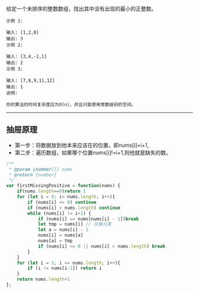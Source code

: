 给定一个未排序的整数数组，找出其中没有出现的最小的正整数。

```case
示例 1:

输入: [1,2,0]
输出: 3
示例 2:

输入: [3,4,-1,1]
输出: 2
示例 3:

输入: [7,8,9,11,12]
输出: 1
说明:

你的算法的时间复杂度应为O(n)，并且只能使用常数级别的空间。

```

---

## 抽屉原理

- 第一步：将数据放到他本来应该在的位置，即nums[i]=i+1,
- 第二步：遍历数组，如果哪个位置nums[i]!=i+1,则他就是缺失的数。


```javascript
/**
 * @param {number[]} nums
 * @return {number}
 */
var firstMissingPositive = function(nums) {
    if(nums.length==0)return 1
    for (let i = 0; i< nums.length; i++){
        if (nums[i] <= 0) continue
        if (nums[i] > nums.length) continue
        while (nums[i] != i+1) {
            if (nums[i] == nums[nums[i] - 1])break
            let tmp = nums[i] // 交换元素
            let a = nums[i] - 1
            nums[i] = nums[a]
            nums[a] = tmp
            if (nums[i] <= 0 || nums[i] > nums.length) break
        }
    }
    for (let i = 1; i <= nums.length; i++){
        if (i != nums[i-1]) return i
    }
    return nums.length+1
};
```
